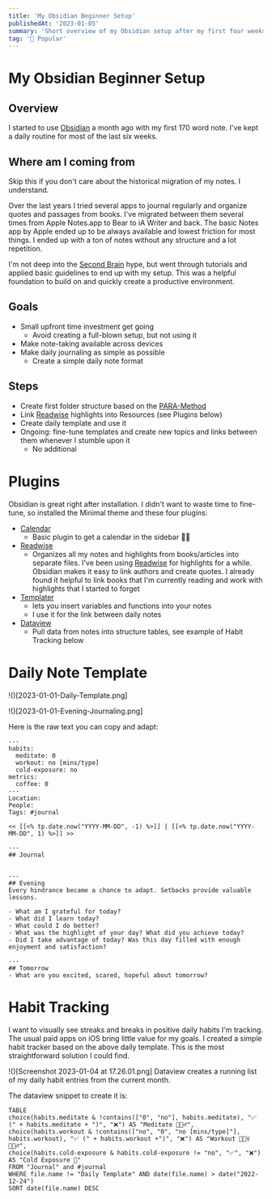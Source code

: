 ```yaml
---
title: 'My Obsidian Beginner Setup'
publishedAt: '2023-01-05'
summary: 'Short overview of my Obsidian setup after my first four weeks of daily use'
tag: '🚀 Popular'
---
```


# My Obsidian Beginner Setup
## Overview

I started to use [Obsidian](https://obsidian.md) a month ago with my first 170 word note. I've kept a daily routine for most of the last six weeks. 

## Where am I coming from
Skip this if you don't care about the historical migration of my notes. I understand.

Over the last years I tried several apps to journal regularly and organize quotes and passages from books. I've migrated between them several times from Apple Notes.app to Bear to iA Writer and back. The basic Notes app by Apple ended up to be always available and lowest friction for most things. I ended up with a ton of notes without any structure and a lot repetition. 

I'm not deep into the [Second Brain](https://lordnote.com/what-is-second-brain/) hype, but went through tutorials and applied basic guidelines to end up with my setup. This was a helpful foundation to build on and quickly create a productive environment. 

## Goals
- Small upfront time investment get going
	- Avoid creating a full-blown setup, but not using it
- Make note-taking available across devices
- Make daily journaling as simple as possible
	- Create a simple daily note format

## Steps
- Create first folder structure based on the [PARA-Method](https://www.lucapallotta.com/para/)
- Link [Readwise](https://readwise.io/) highlights into Resources (see Plugins below)
- Create daily template and use it
- Ongoing: fine-tune templates and create new topics and links between them whenever I stumble upon it
	- No additional 

# Plugins

Obsidian is great right after installation. I didn't want to waste time to fine-tune, so installed the Minimal theme and these four plugins:

- [Calendar](https://github.com/liamcain/obsidian-calendar-plugin)
	- Basic plugin to get a calendar in the sidebar 📆👀
- [Readwise](https://github.com/readwiseio/obsidian-readwise)
	- Organizes all my notes and highlights from books/articles into separate files. I've been using [Readwise](https://readwise.io/) for highlights for a while. Obsidian makes it easy to link authors and  create quotes. I already found it helpful to link books that I'm currently reading and work with highlights that I started to forget  
- [Templater](https://github.com/SilentVoid13/Templater)
	- lets you insert variables and functions into your notes
	- I use it for the link between daily notes
- [Dataview](https://github.com/blacksmithgu/obsidian-dataview)
	- Pull data from notes into structure tables, see example of Habit Tracking below


# Daily Note Template
!()[2023-01-01-Daily-Template.png]

!()[2023-01-01-Evening-Journaling.png]

Here is the raw text you can copy and adapt:
```
---
habits:
  meditate: 0
  workout: no [mins/type]
  cold-exposure: no
metrics:
  coffee: 0
---
Location: 
People: 
Tags: #journal 

<< [[<% tp.date.now("YYYY-MM-DD", -1) %>]] | [[<% tp.date.now("YYYY-MM-DD", 1) %>]] >>

---
## Journal


---
## Evening
Every hindrance became a chance to adapt. Setbacks provide valuable lessons. 

- What am I grateful for today?
- What did I learn today? 
- What could I do better?
- What was the highlight of your day? What did you achieve today?
- Did I take advantage of today? Was this day filled with enough enjoyment and satisfaction?

---
## Tomorrow
- What are you excited, scared, hopeful about tomorrow?

```

# Habit Tracking

I want to visually see streaks and breaks in positive daily habits I'm tracking. The usual paid apps on iOS bring little value for my goals. I created a simple habit tracker based on the above daily template. This is the most straightforward solution I could find.

!()[Screenshot 2023-01-04 at 17.26.01.png]
Dataview creates a running list of my daily habit entries from the current month.

The dataview snippet to create it is:
```dataview
TABLE 
choice(habits.meditate & !contains(["0", "no"], habits.meditate), "✅ (" + habits.meditate + ")", "❌") AS "Meditate 🧘🏽‍♂️",
choice(habits.workout & !contains(["no", "0", "no [mins/type]"], habits.workout), "✅ (" + habits.workout +")", "❌") AS "Workout 🏋🏽‍♀️🏃🏽‍♂️",
choice(habits.cold-exposure & habits.cold-exposure != "no", "✅", "❌") AS "Cold Exposure 🥶"
FROM "Journal" and #journal 
WHERE file.name != "Daily Template" AND date(file.name) > date("2022-12-24")
SORT date(file.name) DESC
```
